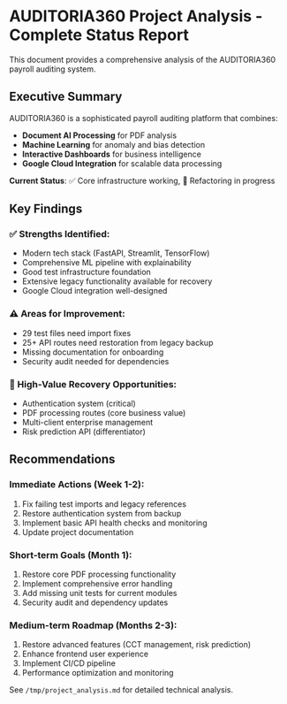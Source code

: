 # AUDITORIA360 Project Analysis - Complete Status Report

This document provides a comprehensive analysis of the AUDITORIA360 payroll auditing system.

## Executive Summary

AUDITORIA360 is a sophisticated payroll auditing platform that combines:
- **Document AI Processing** for PDF analysis
- **Machine Learning** for anomaly and bias detection  
- **Interactive Dashboards** for business intelligence
- **Google Cloud Integration** for scalable data processing

**Current Status**: ✅ Core infrastructure working, 🔄 Refactoring in progress

## Key Findings

### ✅ Strengths Identified:
- Modern tech stack (FastAPI, Streamlit, TensorFlow)
- Comprehensive ML pipeline with explainability
- Good test infrastructure foundation
- Extensive legacy functionality available for recovery
- Google Cloud integration well-designed

### ⚠️ Areas for Improvement:
- 29 test files need import fixes
- 25+ API routes need restoration from legacy backup
- Missing documentation for onboarding
- Security audit needed for dependencies

### 🚀 High-Value Recovery Opportunities:
- Authentication system (critical)
- PDF processing routes (core business value)
- Multi-client enterprise management
- Risk prediction API (differentiator)

## Recommendations

### Immediate Actions (Week 1-2):
1. Fix failing test imports and legacy references
2. Restore authentication system from backup
3. Implement basic API health checks and monitoring
4. Update project documentation

### Short-term Goals (Month 1):
1. Restore core PDF processing functionality
2. Implement comprehensive error handling
3. Add missing unit tests for current modules
4. Security audit and dependency updates

### Medium-term Roadmap (Months 2-3):
1. Restore advanced features (CCT management, risk prediction)
2. Enhance frontend user experience
3. Implement CI/CD pipeline
4. Performance optimization and monitoring

See `/tmp/project_analysis.md` for detailed technical analysis.